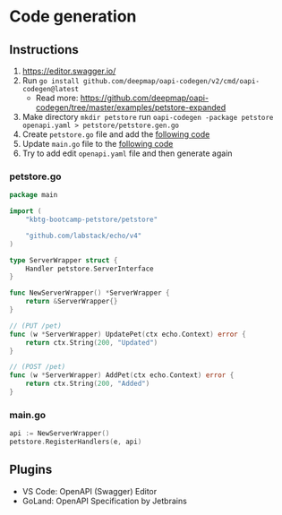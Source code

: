 # Code generation

## Instructions

1. https://editor.swagger.io/
2. Run `go install github.com/deepmap/oapi-codegen/v2/cmd/oapi-codegen@latest`
   - Read more: https://github.com/deepmap/oapi-codegen/tree/master/examples/petstore-expanded
3. Make directory `mkdir petstore` run `oapi-codegen -package petstore openapi.yaml > petstore/petstore.gen.go`
4. Create `petstore.go` file and add the [following code](#petstorego)
5. Update `main.go` file to the [following code](#maingo)
6. Try to add edit `openapi.yaml` file and then generate again

### petstore.go

```go
package main

import (
	"kbtg-bootcamp-petstore/petstore"

	"github.com/labstack/echo/v4"
)

type ServerWrapper struct {
	Handler petstore.ServerInterface
}

func NewServerWrapper() *ServerWrapper {
	return &ServerWrapper{}
}

// (PUT /pet)
func (w *ServerWrapper) UpdatePet(ctx echo.Context) error {
	return ctx.String(200, "Updated")
}

// (POST /pet)
func (w *ServerWrapper) AddPet(ctx echo.Context) error {
	return ctx.String(200, "Added")
}

```

### main.go

```go
api := NewServerWrapper()
petstore.RegisterHandlers(e, api)
```

## Plugins

- VS Code: OpenAPI (Swagger) Editor
- GoLand: OpenAPI Specification by Jetbrains
